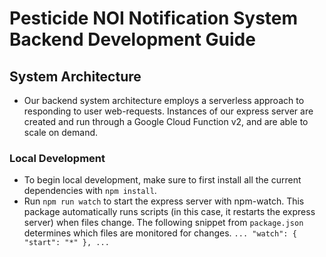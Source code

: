 # Pesticide NOI Notification System Backend Development Guide
## System Architecture
- Our backend system architecture employs a serverless approach to responding to user web-requests. Instances of our express server are created and run through a Google Cloud Function v2, and are able to scale on demand.

### Local Development
- To begin local development, make sure to first install all the current dependencies with `npm install`.
- Run `npm run watch` to start the express server with npm-watch. This package automatically runs scripts (in this case, it restarts the express server) when files change. The following snippet from `package.json` determines which files are monitored for changes.
`
...
  "watch": {
    "start": "*"
  },
...
`